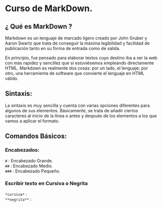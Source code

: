 # Curso de MarkDown.

## ¿ Qué es MarkDown ?

Markdown es un lenguaje de marcado ligero creado por John Gruber y Aaron Swartz que trata de conseguir la máxima legibilidad y facilidad de publicación
tanto en su forma de entrada como de salida.

En principio, fue pensado para elaborar textos cuyo destino iba a ser la web con más rapidez y sencillez que si estuviésemos empleando directamente HTML. 
Markdown es realmente dos cosas: por un lado, el lenguaje; por otro, una herramienta de software que convierte el lenguaje en HTML válido.

## Sintaxis:

La sintaxis es muy sencilla y cuenta con varias opciones diferentes para algunos de sus elementos. Básicamente, se trata de añadir ciertos caracteres al
inicio de la línea o antes y después de los elementos a los que vamos a aplicar el formato. 

## Comandos Básicos:

### Encabezados:

`#` : Encabezado Grande.  
`##` : Encabezado Medio.  
`###` : Encabezado Pequeño.  

### Escribir texto en Cursiva o Negrita

`*cursiva*` :   
`**negrita**` :  


